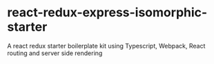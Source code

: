 # react-redux-express-isomorphic-starter
A react redux starter boilerplate kit using Typescript, Webpack, React routing and server side rendering
